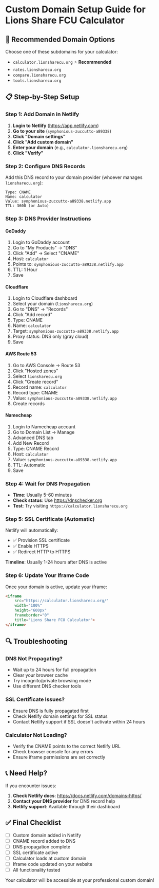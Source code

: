 # Custom Domain Setup Guide for Lions Share FCU Calculator

## 🎯 Recommended Domain Options

Choose one of these subdomains for your calculator:
- `calculator.lionsharecu.org` ⭐ **Recommended**
- `rates.lionsharecu.org`
- `compare.lionsharecu.org`
- `tools.lionsharecu.org`

## 📋 Step-by-Step Setup

### Step 1: Add Domain in Netlify

1. **Login to Netlify** (https://app.netlify.com)
2. **Go to your site** (`symphonious-zuccutto-a89338`)
3. **Click "Domain settings"**
4. **Click "Add custom domain"**
5. **Enter your domain** (e.g., `calculator.lionsharecu.org`)
6. **Click "Verify"**

### Step 2: Configure DNS Records

Add this DNS record to your domain provider (whoever manages `lionsharecu.org`):

```
Type: CNAME
Name: calculator
Value: symphonious-zuccutto-a89338.netlify.app
TTL: 3600 (or Auto)
```

### Step 3: DNS Provider Instructions

#### **GoDaddy**
1. Login to GoDaddy account
2. Go to "My Products" → "DNS"
3. Click "Add" → Select "CNAME"
4. Host: `calculator`
5. Points to: `symphonious-zuccutto-a89338.netlify.app`
6. TTL: 1 Hour
7. Save

#### **Cloudflare**
1. Login to Cloudflare dashboard
2. Select your domain (`lionsharecu.org`)
3. Go to "DNS" → "Records"
4. Click "Add record"
5. Type: CNAME
6. Name: `calculator`
7. Target: `symphonious-zuccutto-a89338.netlify.app`
8. Proxy status: DNS only (gray cloud)
9. Save

#### **AWS Route 53**
1. Go to AWS Console → Route 53
2. Click "Hosted zones"
3. Select `lionsharecu.org`
4. Click "Create record"
5. Record name: `calculator`
6. Record type: CNAME
7. Value: `symphonious-zuccutto-a89338.netlify.app`
8. Create records

#### **Namecheap**
1. Login to Namecheap account
2. Go to Domain List → Manage
3. Advanced DNS tab
4. Add New Record
5. Type: CNAME Record
6. Host: `calculator`
7. Value: `symphonious-zuccutto-a89338.netlify.app`
8. TTL: Automatic
9. Save

### Step 4: Wait for DNS Propagation

- **Time**: Usually 5-60 minutes
- **Check status**: Use https://dnschecker.org
- **Test**: Try visiting `https://calculator.lionsharecu.org`

### Step 5: SSL Certificate (Automatic)

Netlify will automatically:
- ✅ Provision SSL certificate
- ✅ Enable HTTPS
- ✅ Redirect HTTP to HTTPS

**Timeline**: Usually 1-24 hours after DNS is active

### Step 6: Update Your Iframe Code

Once your domain is active, update your iframe:

```html
<iframe 
    src="https://calculator.lionsharecu.org/" 
    width="100%" 
    height="600px" 
    frameborder="0" 
    title="Lions Share FCU Calculator">
</iframe>
```

## 🔍 Troubleshooting

### DNS Not Propagating?
- Wait up to 24 hours for full propagation
- Clear your browser cache
- Try incognito/private browsing mode
- Use different DNS checker tools

### SSL Certificate Issues?
- Ensure DNS is fully propagated first
- Check Netlify domain settings for SSL status
- Contact Netlify support if SSL doesn't activate within 24 hours

### Calculator Not Loading?
- Verify the CNAME points to the correct Netlify URL
- Check browser console for any errors
- Ensure iframe permissions are set correctly

## 📞 Need Help?

If you encounter issues:
1. **Check Netlify docs**: https://docs.netlify.com/domains-https/
2. **Contact your DNS provider** for DNS record help
3. **Netlify support**: Available through their dashboard

## ✅ Final Checklist

- [ ] Custom domain added in Netlify
- [ ] CNAME record added to DNS
- [ ] DNS propagation complete
- [ ] SSL certificate active
- [ ] Calculator loads at custom domain
- [ ] Iframe code updated on your website
- [ ] All functionality tested

Your calculator will be accessible at your professional custom domain!